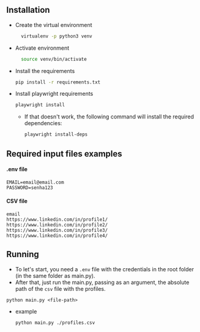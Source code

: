 ## Installation

- Create the virtual environment

  ```bash
    virtualenv -p python3 venv
  ```

- Activate environment 

  ```bash
    source venv/bin/activate
  ```

- Install the requirements

  ```bash
  pip install -r requirements.txt
  ```

- Install playwright requirements

  ```bash
  playwright install
  ```

  - If that doesn't work, the following command will install the required dependencies:

    ```bash
    playwright install-deps
    ```



## Required input files examples



#### .env file

```.env
EMAIL=email@email.com
PASSWORD=senha123
```

#### CSV file

```csv
email
https://www.linkedin.com/in/profile1/
https://www.linkedin.com/in/profile2/
https://www.linkedin.com/in/profile3/
https://www.linkedin.com/in/profile4/
```



## Running

- To let's start, you need a `.env` file with the credentials in the root folder (in the same folder as main.py).
- After that, just run the main.py, passing as an argument, the absolute path of the `csv` file with the profiles.

```shell
python main.py <file-path>
```

- example

  ```
  python main.py ./profiles.csv
  ```

